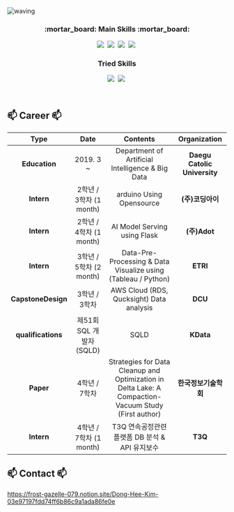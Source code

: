## <a id="waving">
![waving](https://capsule-render.vercel.app/api?type=waving&height=200&text=DongHee-Kim&fontSize=60&fontAlign=50&fontAlignY=40&color=gradient)

<h3 align="center">:mortar_board: Main Skills :mortar_board:</h3>

<p align="center">
  <img src="https://img.shields.io/badge/Python-3766AB?style=flat-square&logo=Python&logoColor=white"/></a>&nbsp
  <img src="https://img.shields.io/badge/Mysql-E6B91E?style=flat-square&logo=MySql&logoColor=white"/></a>&nbsp
  <img src="https://img.shields.io/badge/MariaDB-003545?style=flat-square&logo=mariaDB&logoColor=white"/></a>&nbsp
  <img src="https://img.shields.io/badge/Amazon AWS-232F3E?style=flat-square&logo=amazonaws&logoColor=white"/></a>&nbsp
</p>

<h3 align="center"> Tried Skills </h3>

<p align="center">
  <img src="https://img.shields.io/badge/Flask-000000?style=flat-square&logo=flask&logoColor=white"></a>&nbsp
  <img src="https://img.shields.io/badge/Spring-6DB33F?style=flat-square&logo=Spring&logoColor=white"/></a>&nbsp
</p>

<br>

## 📫 Career 📫

| **Type** | **Date** | **Contents** | **Organization** |
|:--------:|:--------:|:--------:|:--------:|
| **Education** | 2019. 3 ~  | Department of Artificial Intelligence & Big Data | **Daegu Catolic University** |
| **Intern** | 2학년 / 3학차 (1 month) | arduino Using Opensource | **(주)코딩아이** |
| **Intern** | 2학년 / 4학차 (1 month)  | AI Model Serving using Flask | **(주)Adot** |
| **Intern** | 3학년 / 5학차 (2 month)  | Data-Pre-Processing & Data Visualize using (Tableau / Python) | **ETRI** |
| **CapstoneDesign** | 3학년 / 3학차  | AWS Cloud (RDS, Qucksight) Data analysis | **DCU** |
| **qualifications** | 제51회 SQL 개발자(SQLD)  | SQLD | **KData** |
| **Paper** | 4학년 / 7학차 | Strategies for Data Cleanup and Optimization in Delta Lake: A Compaction-Vacuum Study (First author) | **한국정보기술학회** |
| **Intern** | 4학년 / 7학차 (1 month) | T3Q 연속공정관련 플랫폼 DB 분석 & API 유지보수 | **T3Q** |

## 📫 Contact 📫

https://frost-gazelle-079.notion.site/Dong-Hee-Kim-03e97197fdd74ff6b86c9a1ada86fe0e

<br>
<!--
**donghee-kim775/donghee-kim775** is a ✨ _special_ ✨ repository because its `README.md` (this file) appears on your GitHub profile.

Here are some ideas to get you started:

- 🔭 I’m currently working on ...
- 🌱 I’m currently learning ...
- 👯 I’m looking to collaborate on ...
- 🤔 I’m looking for help with ...
- 💬 Ask me about ...
- 📫 How to reach me: ...
- 😄 Pronouns: ...
- ⚡ Fun fact: ...
-->
